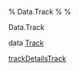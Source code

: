% Data.Track
% 
% 

Data.Track

data [Track](Data-Track.html#t:Track)

[trackDetailsTrack](Data-Track.html#v:trackDetailsTrack)
